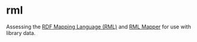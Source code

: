 # rml
Assessing the [RDF Mapping Language (RML)](https://rml.io/specs/rml/) and [RML Mapper](https://github.com/RMLio/rmlmapper-java) for use with library data.